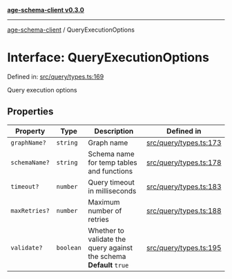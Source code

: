 [**age-schema-client v0.3.0**](../index.md)

***

[age-schema-client](../index.md) / QueryExecutionOptions

# Interface: QueryExecutionOptions

Defined in: [src/query/types.ts:169](https://github.com/standardbeagle/ageSchemaClient/blob/main/src/query/types.ts#L169)

Query execution options

## Properties

| Property | Type | Description | Defined in |
| ------ | ------ | ------ | ------ |
| <a id="graphname"></a> `graphName?` | `string` | Graph name | [src/query/types.ts:173](https://github.com/standardbeagle/ageSchemaClient/blob/main/src/query/types.ts#L173) |
| <a id="schemaname"></a> `schemaName?` | `string` | Schema name for temp tables and functions | [src/query/types.ts:178](https://github.com/standardbeagle/ageSchemaClient/blob/main/src/query/types.ts#L178) |
| <a id="timeout"></a> `timeout?` | `number` | Query timeout in milliseconds | [src/query/types.ts:183](https://github.com/standardbeagle/ageSchemaClient/blob/main/src/query/types.ts#L183) |
| <a id="maxretries"></a> `maxRetries?` | `number` | Maximum number of retries | [src/query/types.ts:188](https://github.com/standardbeagle/ageSchemaClient/blob/main/src/query/types.ts#L188) |
| <a id="validate"></a> `validate?` | `boolean` | Whether to validate the query against the schema **Default** `true` | [src/query/types.ts:195](https://github.com/standardbeagle/ageSchemaClient/blob/main/src/query/types.ts#L195) |
